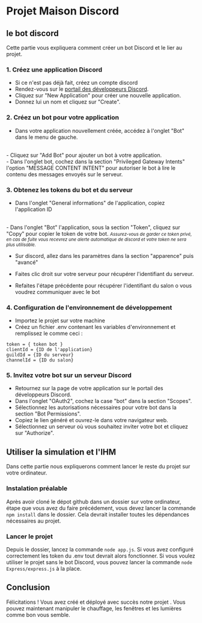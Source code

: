 # Projet Maison Discord

## le bot discord

Cette partie vous expliquera comment créer un bot Discord et le
lier au projet.


### 1. Créez une application Discord

- Si ce n'est pas déjà fait, créez un compte discord    
- Rendez-vous sur le [portail des développeurs Discord](https://discord.com/developers/applications).
- Cliquez sur "New Application" pour créer une nouvelle application.
- Donnez lui un nom et cliquez sur "Create".

### 2. Créez un bot pour votre application

- Dans votre application nouvellement créée, accédez à l'onglet "Bot" dans le menu de gauche.
</br>
- Cliquez sur "Add Bot" pour ajouter un bot à votre application.
</br>
- Dans l'onglet bot, cochez dans la section "Privileged Gateway Intents" l'option "MESSAGE CONTENT INTENT" pour autoriser le bot à lire le contenu des messages envoyés sur le serveur.

### 3. Obtenez les tokens du bot et du serveur

- Dans l'onglet "General informations" de l'application, copiez l'application ID
</br>
- Dans l'onglet "Bot" l'application, sous la section "Token", cliquez sur "Copy" pour copier le token de votre bot. 
<i><small>Assurez-vous de garder ce token privé, en cas de fuite vous recevrez une alerte automatique de discord et votre token ne sera plus utilisable.</small></i>

- Sur discord, allez dans les paramètres dans la section "apparence" puis "avancé"  

- Faites clic droit sur votre serveur pour récupérer l'identifiant du serveur.

- Refaites l'étape précédente pour récupérer l'identifiant du salon o vous voudrez communiquer avec le bot

### 4. Configuration de l'environnement de développement


- Importez le projet sur votre machine
- Créez un fichier .env contenant les variables d'environnement et remplissez le comme ceci : 

```
token = { token bot } 
clientId = {ID de l'application}
guildId = {ID du serveur}
channelId = {ID du salon}
```


### 5. Invitez votre bot sur un serveur Discord

- Retournez sur la page de votre application sur le portail des développeurs Discord.
- Dans l'onglet "OAuth2", cochez la case "bot" dans la section "Scopes".
- Sélectionnez les autorisations nécessaires pour votre bot dans la section "Bot Permissions".
- Copiez le lien généré et ouvrez-le dans votre navigateur web.
- Sélectionnez un serveur où vous souhaitez inviter votre bot et cliquez sur "Authorize".

## Utiliser la simulation et l'IHM
Dans cette partie nous expliquerons comment lancer le reste du projet sur votre ordinateur.

### Instalation préalable
Après avoir cloné le dépot github dans un dossier sur votre ordinateur, étape que vous avez du faire précédement, vous devez lancer la commande ```npm install``` dans le dossier. Cela devrait installer toutes les dépendances nécessaires au projet.

### Lancer le projet
Depuis le dossier, lancez la commande ```node app.js```. Si vous avez configuré correctement les token du .env tout devrait alors fonctionner. Si vous voulez utiliser le projet sans le bot Discord, vous pouvez lancer la commande ```node Express/express.js``` à la place.

## Conclusion

Félicitations ! Vous avez créé et déployé avec succès notre projet . Vous pouvez maintenant manipuler le chauffage, les fenêtres et les lumières comme bon vous semble.

